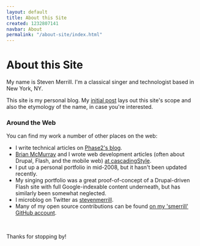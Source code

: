 ```yaml
---
layout: default
title: About this Site
created: 1232807141
navbar: About
permalink: "/about-site/index.html"
---
```


# About this Site

My name is Steven Merrill. I'm a classical singer and technologist based in New York, NY.

This site is my personal blog. My [initial post](blog/steven/2009/01/24/back-blogging/) lays out this site's scope and also the etymology of the name, in case you're interested.

### Around the Web

You can find my work a number of other places on the web:

- I write technical articles on [Phase2's blog](http://www.phase2technology.com/author/smerrill/).
- [Brian McMurray](http://www.brianmcmurray.com/) and I wrote web development articles (often about Drupal, Flash, and the mobile web) [at cascadingStyle](http://cascadingstyle.net/).
- I put up a personal portfolio in mid-2008, but it hasn't been updated recently.
- My singing portfolio was a great proof-of-concept of a Drupal-driven Flash site with full Google-indexable content underneath, but has similarly been somewhat neglected.
- I microblog on Twitter as [stevenmerrill](https://twitter.com/stevenmerrill).
- Many of my open source contributions can be found [on my 'smerrill' GitHub account](https://github.com/smerrill).

<br />

Thanks for stopping by!
